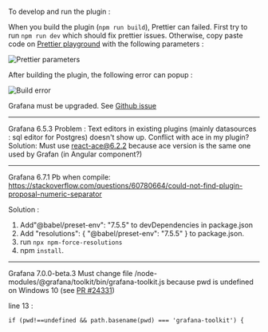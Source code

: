 To develop and run the plugin :

When you build the plugin (`npm run build`), Prettier can failed. First try to run `npm run dev` which should fix prettier issues.
Otherwise, copy paste code on [Prettier playground](https://prettier.io/playground/) with the following parameters :

![Prettier parameters](img2.png)

After building the plugin, the following error can popup :

![Build error](img1.png)

Grafana must be upgraded. See [Github issue](https://github.com/grafana/grafana/issues/21770)

---

Grafana 6.5.3
Problem : Text editors in existing plugins (mainly datasources : sql editor for Postgres) doesn't show up. Conflict with ace in my plugin?
Solution: Must use react-ace@6.2.2 because ace version is the same one used by Grafan (in Angular component?)

---

Grafana 6.7.1
Pb when compile:
https://stackoverflow.com/questions/60780664/could-not-find-plugin-proposal-numeric-separator

Solution :

1. Add"@babel/preset-env": "7.5.5" to devDependencies in package.json
2. Add "resolutions": {
   "@babel/preset-env": "7.5.5"
   } to package.json.
3. run `npx npm-force-resolutions`
4. npm `install`.

---

Grafana 7.0.0-beta.3
Must change file /node-modules/@grafana/toolkit/bin/grafana-toolkit.js because pwd is undefined on Windows 10 (see [PR #24331](https://github.com/grafana/grafana/pull/24331))

line 13 :

`if (pwd!==undefined && path.basename(pwd) === 'grafana-toolkit') {`
